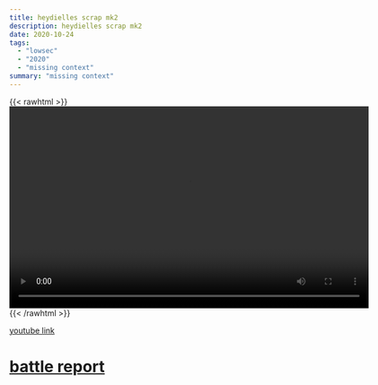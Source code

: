 ```yaml
---
title: heydielles scrap mk2
description: heydielles scrap mk2
date: 2020-10-24
tags:
  - "lowsec"
  - "2020"
  - "missing context"
summary: "missing context"
---
```


{{< rawhtml >}}<video width="640" height="360" controls>
<source src="https://crowdfile.net/snuffed/heyd-2.mp4" type="video/mp4">
Your browser does not support the video tag.</video>{{< /rawhtml >}}

[youtube link](https://www.youtube.com/watch?v=NzunMg6QdAk)

# [battle report](https://br.evetools.org/related/30004979/202010250000)
